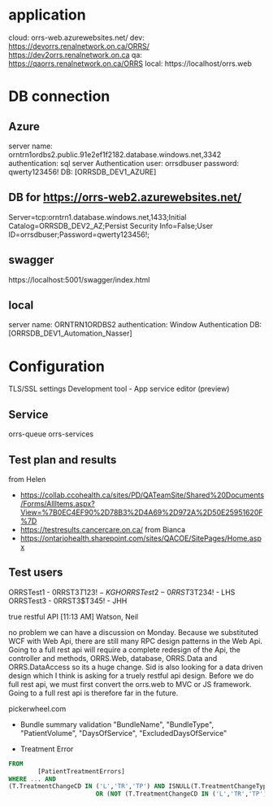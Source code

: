 # application
cloud: orrs-web.azurewebsites.net/
dev: https://devorrs.renalnetwork.on.ca/ORRS/
https://dev2orrs.renalnetwork.on.ca 
qa: https://qaorrs.renalnetwork.on.ca/ORRS
local: https://localhost/orrs.web

# DB connection
## Azure
server name: orntrn1ordbs2.public.91e2ef1f2182.database.windows.net,3342
authentication: sql server Authentication
user: orrsdbuser
password: qwerty123456!
DB: [ORRSDB_DEV1_AZURE]


## DB for  https://orrs-web2.azurewebsites.net/  
Server=tcp:orntrn1.database.windows.net,1433;Initial Catalog=ORRSDB_DEV2_AZ;Persist Security Info=False;User ID=orrsdbuser;Password=qwerty123456!;

## swagger
https://localhost:5001/swagger/index.html

## local
server name: ORNTRN1ORDBS2
authentication: Window Authentication
DB: [ORRSDB_DEV1_Automation_Nasser]

# Configuration
TLS/SSL settings
Development tool - App service editor (preview)

## Service
orrs-queue
orrs-services

## Test plan and results
from Helen
* https://collab.ccohealth.ca/sites/PD/QATeamSite/Shared%20Documents/Forms/AllItems.aspx?View=%7B0EC4EF90%2D78B3%2D4A69%2D972A%2D50E25951620F%7D
* https://testresults.cancercare.on.ca/
from Bianca
* https://ontariohealth.sharepoint.com/sites/QACOE/SitePages/Home.aspx

## Test users
ORRSTest1 - 0RRST3$T123! - KGH
ORRSTest2 - 0RRST3$T234! - LHS
ORRSTest3 - 0RRST3$T345! - JHH

true restful API
[11:13 AM] Watson, Neil
    
no problem we can have a discussion on Monday. Because we substituted WCF with Web Api, there are still many RPC design patterns in the Web Api. Going to a full rest api will require a complete redesign of the Api, the controller and methods, ORRS.Web, database, ORRS.Data and ORRS.DataAccess so its a huge change. Sid is also looking for a data driven design which I think is asking for a truely restful api design. Before we do full rest api, we must first convert the orrs.web to MVC or JS framework. Going to a full rest api is therefore far in the future.

pickerwheel.com

* Bundle summary validation
"BundleName", "BundleType", "PatientVolume", "DaysOfService", "ExcludedDaysOfService"


* Treatment Error
```sql
FROM
		[PatientTreatmentErrors] 
WHERE ... AND
(T.TreatmentChangeCD IN ('L','TR','TP') AND ISNULL(T.TreatmentChangeType, 'OUT') = 'OUT' AND T.TransferLocationCD IN (SELECT LocationCD FROM Locations))
						OR (NOT (T.TreatmentChangeCD IN ('L','TR','TP') AND ISNULL(T.TreatmentChangeType, 'OUT') = 'OUT') AND T.LocationCD IN (SELECT LocationCD FROM Locations))
```                        
